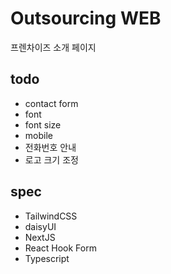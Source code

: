 # Outsourcing WEB
프렌차이즈 소개 페이지

## todo
- contact form
- font
- font size
- mobile
- 전화번호 안내
- 로고 크기 조정

## spec

- TailwindCSS
- daisyUI
- NextJS
- React Hook Form
- Typescript

